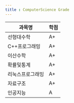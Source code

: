 ```yaml
---
title : ComputerScience Grade
---
```


| 과목명   | 학점 |
|----------|------|
| 선형대수학   | A+    |
| C++프로그래밍    | A+    |
| 이산수학    | A+    |
| 확률및통계    | A+    |
| 리눅스프로그래밍    | A+    |
| 자료구조    | A+    |
| 인공지능    | A    |


